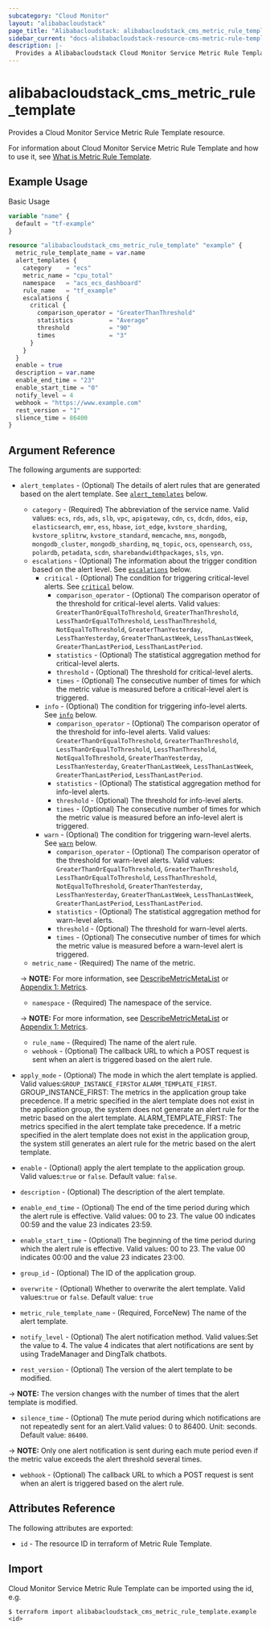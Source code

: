 ```yaml
---
subcategory: "Cloud Monitor"
layout: "alibabacloudstack"
page_title: "Alibabacloudstack: alibabacloudstack_cms_metric_rule_template"
sidebar_current: "docs-alibabacloudstack-resource-cms-metric-rule-template"
description: |-
  Provides a Alibabacloudstack Cloud Monitor Service Metric Rule Template resource.
---
```


# alibabacloudstack_cms_metric_rule_template

Provides a Cloud Monitor Service Metric Rule Template resource.

For information about Cloud Monitor Service Metric Rule Template and how to use it, see [What is Metric Rule Template](https://www.alibabacloud.com/help/en/cloudmonitor/latest/createmetricruletemplate).

## Example Usage

Basic Usage

```terraform
variable "name" {
  default = "tf-example"
}

resource "alibabacloudstack_cms_metric_rule_template" "example" {
  metric_rule_template_name = var.name
  alert_templates {
    category    = "ecs"
    metric_name = "cpu_total"
    namespace   = "acs_ecs_dashboard"
    rule_name   = "tf_example"
    escalations {
      critical {
        comparison_operator = "GreaterThanThreshold"
        statistics          = "Average"
        threshold           = "90"
        times               = "3"
      }
    }
  }
  enable = true
  description = var.name
  enable_end_time = "23"
  enable_start_time = "0"
  notify_level = 4
  webhook = "https://www.example.com"
  rest_version = "1"
  slience_time = 86400
}
```

## Argument Reference

The following arguments are supported:

* `alert_templates` - (Optional) The details of alert rules that are generated based on the alert template. See [`alert_templates`](#alert_templates) below. 
  * `category` - (Required) The abbreviation of the service name. Valid values: `ecs`, `rds`, `ads`, `slb`, `vpc`, `apigateway`, `cdn`, `cs`, `dcdn`, `ddos`, `eip`, `elasticsearch`, `emr`, `ess`, `hbase`, `iot_edge`, `kvstore_sharding`, `kvstore_splitrw`, `kvstore_standard`, `memcache`, `mns`, `mongodb`, `mongodb_cluster`, `mongodb_sharding`, `mq_topic`, `ocs`, `opensearch`, `oss`, `polardb`, `petadata`, `scdn`, `sharebandwidthpackages`, `sls`, `vpn`.
  * `escalations` - (Optional) The information about the trigger condition based on the alert level. See [`escalations`](#alert_templates-escalations) below. 
    * `critical` - (Optional) The condition for triggering critical-level alerts. See [`critical`](#alert_templates-escalations-critical) below. 
      * `comparison_operator` - (Optional) The comparison operator of the threshold for critical-level alerts. Valid values: `GreaterThanOrEqualToThreshold`, `GreaterThanThreshold`, `LessThanOrEqualToThreshold`, `LessThanThreshold`, `NotEqualToThreshold`, `GreaterThanYesterday`, `LessThanYesterday`, `GreaterThanLastWeek`, `LessThanLastWeek`, `GreaterThanLastPeriod`, `LessThanLastPeriod`.
      * `statistics` - (Optional) The statistical aggregation method for critical-level alerts.
      * `threshold` - (Optional) The threshold for critical-level alerts.
      * `times` - (Optional) The consecutive number of times for which the metric value is measured before a critical-level alert is triggered.
    * `info` - (Optional) The condition for triggering info-level alerts. See [`info`](#alert_templates-escalations-info) below. 
      * `comparison_operator` - (Optional) The comparison operator of the threshold for info-level alerts. Valid values: `GreaterThanOrEqualToThreshold`, `GreaterThanThreshold`, `LessThanOrEqualToThreshold`, `LessThanThreshold`, `NotEqualToThreshold`, `GreaterThanYesterday`, `LessThanYesterday`, `GreaterThanLastWeek`, `LessThanLastWeek`, `GreaterThanLastPeriod`, `LessThanLastPeriod`.
      * `statistics` - (Optional) The statistical aggregation method for info-level alerts.
      * `threshold` - (Optional) The threshold for info-level alerts.
      * `times` - (Optional) The consecutive number of times for which the metric value is measured before an info-level alert is triggered.
    * `warn` - (Optional) The condition for triggering warn-level alerts. See [`warn`](#alert_templates-escalations-warn) below. 
      * `comparison_operator` - (Optional) The comparison operator of the threshold for warn-level alerts. Valid values: `GreaterThanOrEqualToThreshold`, `GreaterThanThreshold`, `LessThanOrEqualToThreshold`, `LessThanThreshold`, `NotEqualToThreshold`, `GreaterThanYesterday`, `LessThanYesterday`, `GreaterThanLastWeek`, `LessThanLastWeek`, `GreaterThanLastPeriod`, `LessThanLastPeriod`.
      * `statistics` - (Optional) The statistical aggregation method for warn-level alerts.
      * `threshold` - (Optional) The threshold for warn-level alerts.
      * `times` - (Optional) The consecutive number of times for which the metric value is measured before a warn-level alert is triggered.
  * `metric_name` - (Required) The name of the metric.
  
  -> **NOTE:** For more information, see [DescribeMetricMetaList](https://www.alibabacloud.com/help/doc-detail/98846.htm) or [Appendix 1: Metrics](https://www.alibabacloud.com/help/doc-detail/28619.htm).
  * `namespace` - (Required) The namespace of the service.
  
  -> **NOTE:** For more information, see [DescribeMetricMetaList](https://www.alibabacloud.com/help/doc-detail/98846.htm) or [Appendix 1: Metrics](https://www.alibabacloud.com/help/doc-detail/28619.htm).
  * `rule_name` - (Required) The name of the alert rule.
  * `webhook` - (Optional) The callback URL to which a POST request is sent when an alert is triggered based on the alert rule.
* `apply_mode` - (Optional) The mode in which the alert template is applied. Valid values:`GROUP_INSTANCE_FIRST`or `ALARM_TEMPLATE_FIRST`. GROUP_INSTANCE_FIRST: The metrics in the application group take precedence. If a metric specified in the alert template does not exist in the application group, the system does not generate an alert rule for the metric based on the alert template. ALARM_TEMPLATE_FIRST: The metrics specified in the alert template take precedence. If a metric specified in the alert template does not exist in the application group, the system still generates an alert rule for the metric based on the alert template.
* `enable` - (Optional) apply the alert template to the application group. Valid values:`true` or `false`. Default value: `false`.
* `description` - (Optional) The description of the alert template.
* `enable_end_time` - (Optional) The end of the time period during which the alert rule is effective. Valid values: 00 to 23. The value 00 indicates 00:59 and the value 23 indicates 23:59.
* `enable_start_time` - (Optional) The beginning of the time period during which the alert rule is effective. Valid values: 00 to 23. The value 00 indicates 00:00 and the value 23 indicates 23:00.
* `group_id` - (Optional) The ID of the application group.
* `overwrite` - (Optional) Whether to overwrite the alert template. Valid values:`true` or `false`. Default value: `true`
* `metric_rule_template_name` - (Required, ForceNew) The name of the alert template.
* `notify_level` - (Optional) The alert notification method. Valid values:Set the value to 4. The value 4 indicates that alert notifications are sent by using TradeManager and DingTalk chatbots.
* `rest_version` - (Optional) The version of the alert template to be modified.

-> **NOTE:** The version changes with the number of times that the alert template is modified.
* `silence_time` - (Optional) The mute period during which notifications are not repeatedly sent for an alert.Valid values: 0 to 86400. Unit: seconds. Default value: `86400`.

-> **NOTE:** Only one alert notification is sent during each mute period even if the metric value exceeds the alert threshold several times.
* `webhook` - (Optional) The callback URL to which a POST request is sent when an alert is triggered based on the alert rule.



## Attributes Reference

The following attributes are exported:

* `id` - The resource ID in terraform of Metric Rule Template.

## Import

Cloud Monitor Service Metric Rule Template can be imported using the id, e.g.

```shell
$ terraform import alibabacloudstack_cms_metric_rule_template.example <id>
```
